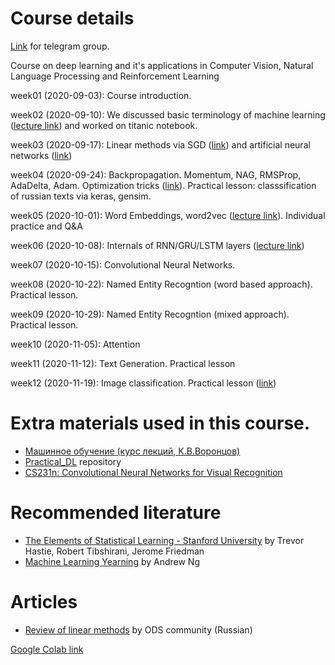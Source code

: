 # Course details

[Link](https://t.me/joinchat/Biuowhkctyk2_pnhE3G-Vw) for telegram group.

Course on deep learning and it's applications in Computer Vision, Natural Language Processing and Reinforcement Learning

week01 (2020-09-03): Course introduction. 

week02 (2020-09-10): We discussed basic terminology of machine learning ([lecture link](http://www.machinelearning.ru/wiki/images/f/fc/Voron-ML-Intro-slides.pdf)) and worked on titanic notebook. 

week03 (2020-09-17): Linear methods via SGD ([link](http://www.machinelearning.ru/wiki/images/5/53/Voron-ML-Lin-SG.pdf)) and artificial neural networks ([link](http://www.machinelearning.ru/wiki/images/3/38/Voron-ML-NeuralNets1-2018-slides.pdf))

week04 (2020-09-24): Backpropagation. Momentum, NAG, RMSProp, AdaDelta, Adam. Optimization tricks ([link](http://www.machinelearning.ru/wiki/images/3/38/Voron-ML-NeuralNets1-2018-slides.pdf)). Practical lesson: classsification of russian texts via keras, gensim.

week05 (2020-10-01): Word Embeddings, word2vec ([lecture link](https://github.com/broutonlab/deep-learning-course/blob/mmcs-2020-fall/week05-word_embeddings/Word%20embeddings.pdf)). Individual practice and Q&A

week06 (2020-10-08): Internals of RNN/GRU/LSTM layers ([lecture link](http://colah.github.io/posts/2015-08-Understanding-LSTMs/))

week07 (2020-10-15): Convolutional Neural Networks.

week08 (2020-10-22): Named Entity Recogntion (word based approach). Practical lesson.

week09 (2020-10-29): Named Entity Recogntion (mixed approach). Practical lesson.

week10 (2020-11-05): Attention

week11 (2020-11-12): Text Generation. Practical lesson

week12 (2020-11-19): Image classification. Practical lesson ([link](https://github.com/yandexdataschool/Practical_DL/blob/fall20/week03_convnets/seminar_tf_keras.ipynb))



# Extra materials used in this course.
  - [Машинное обучение (курс лекций, К.В.Воронцов)](http://www.machinelearning.ru/wiki/index.php?title=%D0%9C%D0%B0%D1%88%D0%B8%D0%BD%D0%BD%D0%BE%D0%B5_%D0%BE%D0%B1%D1%83%D1%87%D0%B5%D0%BD%D0%B8%D0%B5_%28%D0%BA%D1%83%D1%80%D1%81_%D0%BB%D0%B5%D0%BA%D1%86%D0%B8%D0%B9%2C_%D0%9A.%D0%92.%D0%92%D0%BE%D1%80%D0%BE%D0%BD%D1%86%D0%BE%D0%B2%29)
 - [Practical_DL](https://github.com/yandexdataschool/Practical_DL) repository
 - [CS231n: Convolutional Neural Networks for Visual Recognition](http://cs231n.stanford.edu/syllabus.html)
  
# Recommended literature
 - [The Elements of Statistical Learning - Stanford University](https://web.stanford.edu/~hastie/ElemStatLearn//printings/ESLII_print10.pdf) by Trevor Hastie, Robert Tibshirani, Jerome Friedman
 - [Machine Learning Yearning](https://www.mlyearning.org/) by Andrew Ng
 
 
 # Articles
 - [Review of linear methods](https://habr.com/ru/company/ods/blog/323890/#1-lineynaya-regressiya) by ODS community (Russian)

[Google Colab link](https://colab.research.google.com/)
